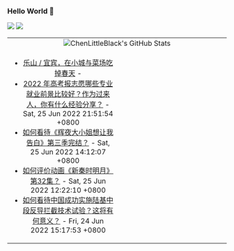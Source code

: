 ### Hello World 👋

[![](https://img.shields.io/badge/@ChenLittleBlack-1a6c81?style=flat&logo=java&logoColor=1a6c81&label=Java&colorA=ffffff)](https://www.java.com/)
[![](https://img.shields.io/badge/@ChenLittleBlack-41b883?style=flat&logo=vuedotjs&logoColor=41b883&label=Vue&colorA=ffffff)](https://cn.vuejs.org/)

<table>
<tr>
<td colspan="2" style="text-align: center;">
<img alt="ChenLittleBlack's GitHub Stats" src="https://github-readme-stats.vercel.app/api?username=ChenLittleBlack&show_icons=true&icon_color=CE1D2D&text_color=718096&bg_color=ffffff&hide_title=true" />
</td>
</tr>
<tr>
<td align="center" valign="middle">

<!-- START_SECTION:blog -->
* <a href='http://zhuanlan.zhihu.com/p/534986693?utm_campaign=rss&utm_medium=rss&utm_source=rss&utm_content=title' target='_blank'>乐山 / 宜宾，在小城与菜场吃掉春天</a> - 
* <a href='http://www.zhihu.com/question/537010715/answer/2544901173?utm_campaign=rss&utm_medium=rss&utm_source=rss&utm_content=title' target='_blank'>2022 年高考报志愿哪些专业就业前景比较好？作为过来人，你有什么经验分享？</a> - Sat, 25 Jun 2022 21:51:54 +0800
* <a href='http://www.zhihu.com/question/539507826/answer/2544224451?utm_campaign=rss&utm_medium=rss&utm_source=rss&utm_content=title' target='_blank'>如何看待《辉夜大小姐想让我告白》第三季完结？</a> - Sat, 25 Jun 2022 14:12:07 +0800
* <a href='http://www.zhihu.com/question/539327239/answer/2542794533?utm_campaign=rss&utm_medium=rss&utm_source=rss&utm_content=title' target='_blank'>如何评价动画《新秦时明月》第32集？</a> - Sat, 25 Jun 2022 12:22:10 +0800
* <a href='http://www.zhihu.com/question/538511702/answer/2536032959?utm_campaign=rss&utm_medium=rss&utm_source=rss&utm_content=title' target='_blank'>如何看待中国成功实施陆基中段反导拦截技术试验？这将有何意义？</a> - Fri, 24 Jun 2022 15:17:53 +0800
<!-- END_SECTION:blog -->

</td>
<td valign="middle" width="50%">

<!-- START_SECTION:douban -->

<!-- END_SECTION:douban -->

</td>
</tr>
</table>
